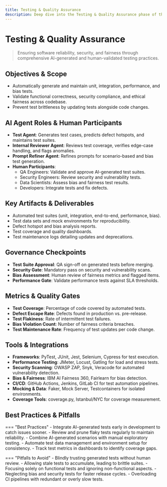 ```yaml
---
title: Testing & Quality Assurance
description: Deep dive into the Testing & Quality Assurance phase of the HUG AI development lifecycle.
---
```


# Testing & Quality Assurance

> Ensuring software reliability, security, and fairness through comprehensive AI-generated and human-validated testing practices.

## Objectives & Scope
- Automatically generate and maintain unit, integration, performance, and bias tests.
- Validate functional correctness, security compliance, and ethical fairness across codebase.
- Prevent test brittleness by updating tests alongside code changes.

## AI Agent Roles & Human Participants
- **Test Agent**: Generates test cases, predicts defect hotspots, and maintains test suites.
- **Internal Reviewer Agent**: Reviews test coverage, verifies edge-case handling, and flags anomalies.
- **Prompt Refiner Agent**: Refines prompts for scenario-based and bias test generation.
- **Human Participants**:
  - QA Engineers: Validate and approve AI-generated test suites.
  - Security Engineers: Review security and vulnerability tests.
  - Data Scientists: Assess bias and fairness test results.
  - Developers: Integrate tests and fix defects.

## Key Artifacts & Deliverables
- Automated test suites (unit, integration, end-to-end, performance, bias).
- Test data sets and mock environments for reproducibility.
- Defect hotspot and bias analysis reports.
- Test coverage and quality dashboards.
- Test maintenance logs detailing updates and deprecations.

## Governance Checkpoints
- **Test Suite Approval**: QA sign-off on generated tests before merging.
- **Security Gate**: Mandatory pass on security and vulnerability scans.
- **Bias Assessment**: Human review of fairness metrics and flagged items.
- **Performance Gate**: Validate performance tests against SLA thresholds.

## Metrics & Quality Gates
- **Test Coverage**: Percentage of code covered by automated tests.
- **Defect Escape Rate**: Defects found in production vs. pre-release.
- **Test Flakiness**: Rate of intermittent test failures.
- **Bias Violation Count**: Number of fairness criteria breaches.
- **Test Maintenance Rate**: Frequency of test updates per code change.

## Tools & Integrations
- **Frameworks**: PyTest, JUnit, Jest, Selenium, Cypress for test execution.
- **Performance Testing**: JMeter, Locust, Gatling for load and stress tests.
- **Security Scanning**: OWASP ZAP, Snyk, Veracode for automated vulnerability detection.
- **Bias & Fairness**: IBM AI Fairness 360, Fairlearn for bias detection.
- **CI/CD**: GitHub Actions, Jenkins, GitLab CI for test automation pipelines.
- **Mocking & Data**: Faker, Mock Server, Testcontainers for isolated environments.
- **Coverage Tools**: coverage.py, Istanbul/NYC for coverage measurement.

## Best Practices & Pitfalls
=== "Best Practices"
    - Integrate AI-generated tests early in development to catch issues sooner.
    - Review and prune flaky tests regularly to maintain reliability.
    - Combine AI-generated scenarios with manual exploratory testing.
    - Automate test data management and environment setup for consistency.
    - Track test metrics in dashboards to identify coverage gaps.

=== "Pitfalls to Avoid"
    - Blindly trusting generated tests without human review.
    - Allowing stale tests to accumulate, leading to brittle suites.
    - Focusing solely on functional tests and ignoring non-functional aspects.
    - Neglecting bias and security tests for faster release cycles.
    - Overloading CI pipelines with redundant or overly slow tests.